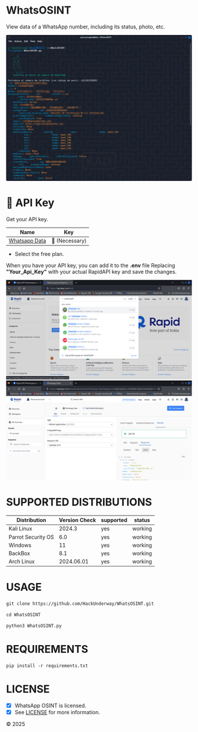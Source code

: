 # WhatsOSINT
View data of a WhatsApp number, including its status, photo, etc.

<img src="https://github.com/HackUnderway/WhatsOSINT/blob/main/img/Demo.png" title="WhatsOSINT">

# 🔑 API Key
Get your API key.

Name | Key |
| ------------------- |-------------- |
| [Whatsapp Data](https://rapidapi.com/airaudoeduardo/api/whatsapp-data1) |  🔑 (Necessary) |

- Select the free plan.

When you have your API key, you can add it to the **.env** file Replacing **"Your_Api_Key"** with your actual RapidAPI key and save the changes.

<img src="https://github.com/HackUnderway/WhatsOSINT/blob/main/img/WhatsappData.png" title="WhatsOSINT">
<img src="https://github.com/HackUnderway/WhatsOSINT/blob/main/img/WhatsappData_%20API.png" title="WhatsOSINT">

# SUPPORTED DISTRIBUTIONS
|Distribution | Version Check | supported | status |
----------|-------|------|-------|
|Kali Linux| 2024.3| yes| working   |
|Parrot Security OS| 6.0| yes | working   |
|Windows| 11 | yes | working   |
|BackBox| 8.1 | yes | working   |
|Arch Linux| 2024.06.01 | yes | working   |

# USAGE
```
git clone https://github.com/HackUnderway/WhatsOSINT.git
```
```
cd WhatsOSINT
```
```
python3 WhatsOSINT.py
```
# REQUIREMENTS
```
pip install -r requirements.txt
```

# LICENSE
- [x] WhatsApp OSINT is licensed. 
- [x] See [LICENSE](https://github.com/ClovisReyes/Whatsapp-OSINT?tab=MIT-1-ov-file) for more information.

© 2025
